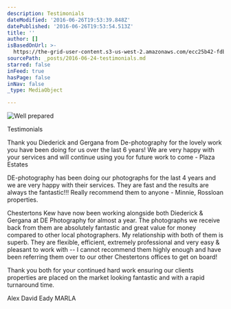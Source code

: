 ```yaml
---
description: Testimonials
dateModified: '2016-06-26T19:53:39.848Z'
datePublished: '2016-06-26T19:53:54.513Z'
title: ''
author: []
isBasedOnUrl: >-
  https://the-grid-user-content.s3-us-west-2.amazonaws.com/ecc25b42-fdbc-4b9c-8e2b-075442082f64.jpg
sourcePath: _posts/2016-06-24-testimonials.md
starred: false
inFeed: true
hasPage: false
inNav: false
_type: MediaObject

---
```

![Well prepared ](https://imgflo.herokuapp.com/graph/vahj1ThiexotieMo/36d4cd62d5113b23ddac9d29b4c9b240/croprotate.jpg?cropheight=2587&cropwidth=3954&degrees=0&input=https%3A%2F%2Fthe-grid-user-content.s3-us-west-2.amazonaws.com%2Fecc25b42-fdbc-4b9c-8e2b-075442082f64.jpg&x=0&y=0)

Testimonials

Thank you Diederick and Gergana from De-photography for the lovely work you have been doing for us over the last 6 years! We are very happy with your services and will continue using you for future work to come - Plaza Estates

DE-photography has been doing our photographs for the last 4 years and we are very happy with their services. They are fast and the results are always the fantastic!!! Really recommend them to anyone - Minnie, Rossloan properties.

Chestertons Kew have now been working alongside both Diederick & Gergana at DE Photography for almost a year. The photographs we receive back from them are absolutely fantastic and great value for money compared to other local photographers. My relationship with both of them is superb. They are flexible, efficient, extremely professional and very easy & pleasant to work with -- I cannot recommend them highly enough and have been referring them over to our other Chestertons offices to get on board!

Thank you both for your continued hard work ensuring our clients properties are placed on the market looking fantastic and with a rapid turnaround time.

Alex David Eady MARLA